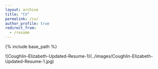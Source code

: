 ```yaml
---
layout: archive
title: "CV"
permalink: /cv/
author_profile: true
redirect_from:
  - /resume
---
```


{% include base_path %}

<object data="../files/Coughlin-Elizabeth-Updated-Resume.pdf" width="1000" height="1000" type='application/pdf'></object>

![Coughlin-Elizabeth-Updated-Resume-1}(../images/Coughlin-Elizabeth-Updated-Resume-1.jpg)

